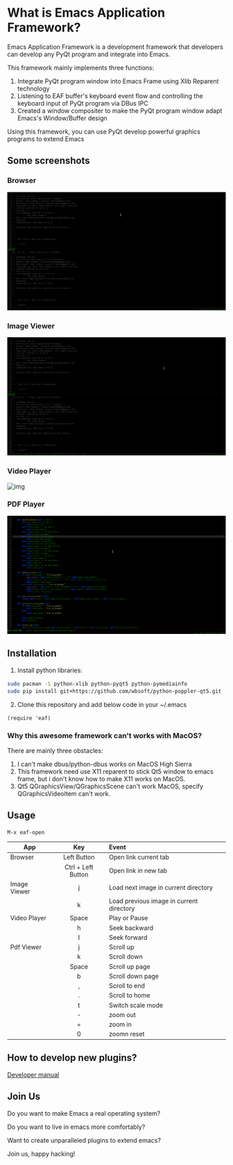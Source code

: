 # What is Emacs Application Framework?
Emacs Application Framework is a development framework that developers can develop any PyQt program and integrate into Emacs.

This framework mainly implements three functions:
1. Integrate PyQt program window into Emacs Frame using Xlib Reparent technology
2. Listening to EAF buffer's keyboard event flow and controlling the keyboard input of PyQt program via DBus IPC
3. Created a window compositer to make the PyQt program window adapt Emacs's Window/Buffer design

Using this framework, you can use PyQt develop powerful graphics programs to extend Emacs

## Some screenshots

### Browser
![img](./screenshot/browser.gif)

### Image Viewer
![img](./screenshot/image_viewer.gif)

### Video Player
![img](./screenshot/video_player.gif)

### PDF Player
![img](./screenshot/pdf_viewer.gif)

## Installation

1. Install python libraries:
```Bash
sudo pacman -S python-xlib python-pyqt5 python-pymediainfo
sudo pip install git+https://github.com/wbsoft/python-poppler-qt5.git
```

2. Clone this repository and add below code in your ~/.emacs
```Elisp
(require 'eaf)
```

### Why this awesome framework can't works with MacOS?
There are mainly three obstacles:
1. I can't make dbus/python-dbus works on MacOS High Sierra
2. This framework need use X11 reparent to stick Qt5 window to emacs frame, but i don't know how to make X11 works on MacOS.
3. Qt5 QGraphicsView/QGraphicsScene can't work MacOS, specify QGraphicsVideoItem can't work.

## Usage

```
M-x eaf-open
```
| App          | Key                | Event                                    |
| --------     | :-----:            | :----                                    |
| Browser      | Left Button        | Open link current tab                    |
|              | Ctrl + Left Button | Open link in new tab                     |
| Image Viewer | j                  | Load next image in current directory     |
|              | k                  | Load previous image in current directory |
| Video Player | Space              | Play or Pause                            |
|              | h                  | Seek backward                            |
|              | l                  | Seek forward                             |
| Pdf Viewer   | j                  | Scroll up                                |
|              | k                  | Scroll down                              |
|              | Space              | Scroll up page                           |
|              | b                  | Scroll down page                         |
|              | ,                  | Scroll to end                            |
|              | .                  | Scroll to home                           |
|              | t                  | Switch scale mode                        |
|              | -                  | zoom out                                 |
|              | =                  | zoom in                                  |
|              | 0                  | zoomn reset                              |


## How to develop new plugins?
[Developer manual](HACKING.md)

## Join Us
Do you want to make Emacs a real operating system?

Do you want to live in emacs more comfortably?

Want to create unparalleled plugins to extend emacs?

Join us, happy hacking!
